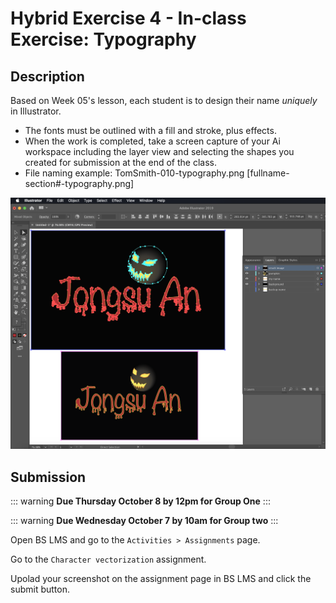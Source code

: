 # Hybrid Exercise 4 - In-class Exercise: Typography

## Description

Based on Week 05's lesson, each student is to design their name *uniquely* in Illustrator.

- The fonts must be outlined with a fill and stroke, plus effects.
- When the work is completed, take a screen capture of your Ai workspace including the layer view and selecting the shapes you created for submission at the end of the class.
- File naming example: TomSmith-010-typography.png [fullname-section#-typography.png]

<img src="../assets/4_typography-example.png" alt="Typography Assignment Example">

## Submission

::: warning
**Due Thursday October 8 by 12pm for Group One**
:::

::: warning
**Due Wednesday October 7 by 10am for Group two**
:::

Open BS LMS and go to the `Activities > Assignments` page.

Go to the `Character vectorization` assignment.

Upolad your screenshot on the assignment page in BS LMS and click the submit button.